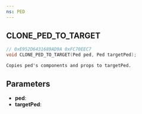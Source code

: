 ```yaml
---
ns: PED
---
```

## CLONE_PED_TO_TARGET

```c
// 0xE952D6431689AD9A 0xFC70EEC7
void CLONE_PED_TO_TARGET(Ped ped, Ped targetPed);
```

```
Copies ped's components and props to targetPed.
```

## Parameters
* **ped**:
* **targetPed**:
